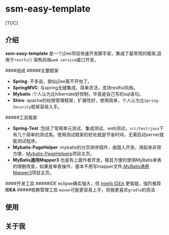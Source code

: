 # ssm-easy-template
[TOC]
## 介绍
**ssm-easy-template** 是一个j2ee项目快速开发脚手架，集成了最常用的框架,适用于`restfull` 架构风格`web service`接口开发。

####组成
#####主要框架
* **Spring**: 不多说，貌似j2ee离不开他了。
* **SpringMVC**: 与spring无缝集成，简单灵活，支持restful风格。
* **Mybatis** :个人认为比hibernate好控制，毕竟是自己写的sql语句。
* **Shiro**: apache的权限管理框架，扩展性好，使用简单，个人认为比`Spring-Security`框架容易入手。

#####工具框架
* **Spring-Test** :包括了常用单元测试、集成测试、web测试，`src/test/java`下有几个简单的测试类。使用测试框架的好处就是节省时间，无需启动server就能测试程序。
* **Mybatis-PageHelper** :mybatis的分页排序插件，由国人开发，用起来非常方便，[Mybatis-PageHelperp][2]项目主页。
* **MyBatis通用Mapper3** 也是有上面作者开发，极其方便的使用MyBatis单表的增删改查，如果是单表操作，基本不用写mapper文件,[MyBatis通用Mapper3][3]项目主页。

####开发工具
#####IDE
eclipse确实强大，但 [Intellij IDEA][1] 更智能，强烈推荐 **IDEA**
#####依赖管理工具
`maven`可能更容易上手，但我更喜欢`gradle`的简洁


## 使用
## 关于我
  [1]:https://www.jetbrains.com/idea/
 [2]: https://github.com/pagehelper/Mybatis-PageHelper
[3]:https://github.com/abel533/Mapper